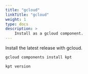 ```yaml
---
title: "gcloud"
linkTitle: "gcloud"
weight: 1
type: docs
description: >
    Install as a gcloud component.
---
```


Install the latest release with gcloud.

```sh
gcloud components install kpt
```

```sh
kpt version
```
